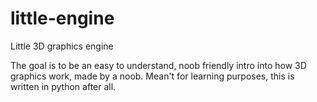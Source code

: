 # little-engine
Little 3D graphics engine

The goal is to be an easy to understand, noob friendly intro into how 3D graphics work, made by a noob. Mean't for learning purposes, this is written in python after all.